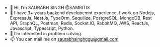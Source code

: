 - 👋 Hi, I’m SAURABH SINGH @SAMRITIS
- 🌱 I have 3+ years backend developemnt experience. I work on Nodejs, ExpressJs, NestJs, TypeOrm, Sequilize, PostgreSQL, MongoDB, Rest API, GraphQL, Postman, Redis, Socket.IO, RabbitMQ, AWS, ReactJs, Javascript, Typescript, Python.
- 👀 I’m interested in problem solving.
- 📫 You can mail me on saurabhsinghggu@gmail.com

<!---
SAMRITIS/SAMRITIS is a ✨ special ✨ repository because its `README.md` (this file) appears on your GitHub profile.
You can click the Preview link to take a look at your changes.
--->
